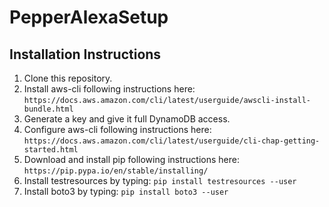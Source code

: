 # PepperAlexaSetup

## Installation Instructions
1. Clone this repository.
2. Install aws-cli following instructions here: `https://docs.aws.amazon.com/cli/latest/userguide/awscli-install-bundle.html`
3. Generate a key and give it full DynamoDB access.
4. Configure aws-cli following instructions here: `https://docs.aws.amazon.com/cli/latest/userguide/cli-chap-getting-started.html`
5. Download and install pip following instructions here: `https://pip.pypa.io/en/stable/installing/`
6. Install testresources by typing: `pip install testresources --user`
7. Install boto3 by typing: `pip install boto3 --user`